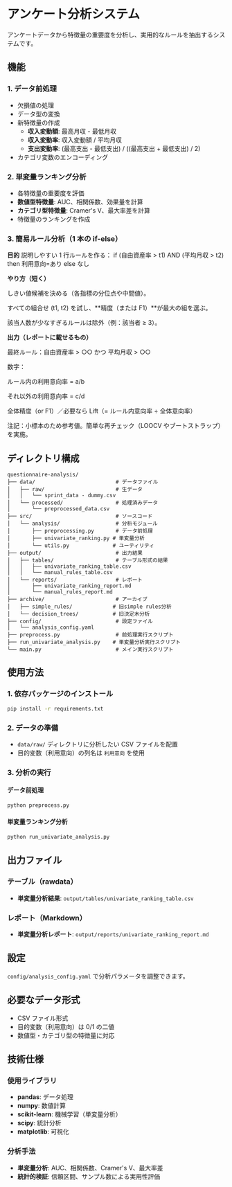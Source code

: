 # アンケート分析システム

アンケートデータから特徴量の重要度を分析し、実用的なルールを抽出するシステムです。

## 機能

### 1. データ前処理

- 欠損値の処理
- データ型の変換
- 新特徴量の作成
  - **収入変動額**: 最高月収 - 最低月収
  - **収入変動率**: 収入変動額 / 平均月収
  - **支出変動率**: (最高支出 - 最低支出) / ((最高支出 + 最低支出) / 2)
- カテゴリ変数のエンコーディング

### 2. 単変量ランキング分析

- 各特徴量の重要度を評価
- **数値型特徴量**: AUC、相関係数、効果量を計算
- **カテゴリ型特徴量**: Cramer's V、最大率差を計算
- 特徴量のランキングを作成

### 3. 簡易ルール分析（1 本の if-else）

**目的**
説明しやすい 1 行ルールを作る：
if (自由資産率 > t1) AND (平均月収 > t2) then 利用意向=あり else なし

**やり方（短く）**

しきい値候補を決める（各指標の分位点や中間値）。

すべての組合せ (t1, t2) を試し、**精度（または F1）**が最大の組を選ぶ。

該当人数が少なすぎるルールは除外（例：該当者 ≥ 3）。

**出力（レポートに載せるもの）**

最終ルール：自由資産率 > ○○ かつ 平均月収 > ○○

数字：

ルール内の利用意向率 = a/b

それ以外の利用意向率 = c/d

全体精度（or F1）／必要なら Lift（= ルール内意向率 ÷ 全体意向率）

注記：小標本のため参考値。簡単な再チェック（LOOCV やブートストラップ）を実施。

## ディレクトリ構成

```
questionnaire-analysis/
├── data/                          # データファイル
│   ├── raw/                       # 生データ
│   │   └── sprint_data - dummy.csv
│   └── processed/                 # 処理済みデータ
│       └── preprocessed_data.csv
├── src/                           # ソースコード
│   └── analysis/                  # 分析モジュール
│       ├── preprocessing.py       # データ前処理
│       ├── univariate_ranking.py # 単変量分析
│       └── utils.py              # ユーティリティ
├── output/                        # 出力結果
│   ├── tables/                    # テーブル形式の結果
│   │   ├── univariate_ranking_table.csv
│   │   └── manual_rules_table.csv
│   └── reports/                   # レポート
│       ├── univariate_ranking_report.md
│       └── manual_rules_report.md
├── archive/                       # アーカイブ
│   ├── simple_rules/             # 旧simple rules分析
│   └── decision_trees/           # 旧決定木分析
├── config/                        # 設定ファイル
│   └── analysis_config.yaml
├── preprocess.py                  # 前処理実行スクリプト
├── run_univariate_analysis.py    # 単変量分析実行スクリプト
└── main.py                        # メイン実行スクリプト
```

## 使用方法

### 1. 依存パッケージのインストール

```bash
pip install -r requirements.txt
```

### 2. データの準備

- `data/raw/` ディレクトリに分析したい CSV ファイルを配置
- 目的変数（利用意向）の列名は `利用意向` を使用

### 3. 分析の実行

#### データ前処理

```bash
python preprocess.py
```

#### 単変量ランキング分析

```bash
python run_univariate_analysis.py
```

## 出力ファイル

### テーブル（rawdata）

- **単変量分析結果**: `output/tables/univariate_ranking_table.csv`

### レポート（Markdown）

- **単変量分析レポート**: `output/reports/univariate_ranking_report.md`

## 設定

`config/analysis_config.yaml` で分析パラメータを調整できます。

## 必要なデータ形式

- CSV ファイル形式
- 目的変数（利用意向）は 0/1 の二値
- 数値型・カテゴリ型の特徴量に対応

## 技術仕様

### 使用ライブラリ

- **pandas**: データ処理
- **numpy**: 数値計算
- **scikit-learn**: 機械学習（単変量分析）
- **scipy**: 統計分析
- **matplotlib**: 可視化

### 分析手法

- **単変量分析**: AUC、相関係数、Cramer's V、最大率差
- **統計的検証**: 信頼区間、サンプル数による実用性評価
